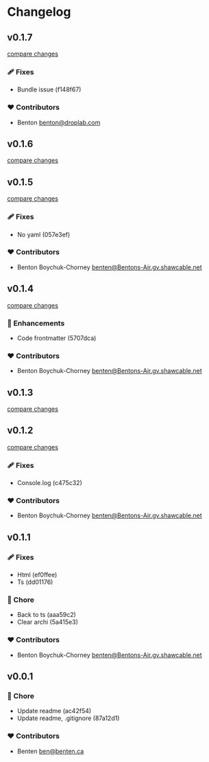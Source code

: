 # Changelog


## v0.1.7

[compare changes](https://undefined/undefined/compare/v0.1.6...v0.1.7)

### 🩹 Fixes

- Bundle issue (f148f67)

### ❤️ Contributors

- Benton <benton@droplab.com>

## v0.1.6

[compare changes](https://undefined/undefined/compare/v0.1.5...v0.1.6)

## v0.1.5

[compare changes](https://undefined/undefined/compare/v0.1.4...v0.1.5)

### 🩹 Fixes

- No yaml (057e3ef)

### ❤️ Contributors

- Benton Boychuk-Chorney <benten@Bentons-Air.gv.shawcable.net>

## v0.1.4

[compare changes](https://undefined/undefined/compare/v0.1.3...v0.1.4)

### 🚀 Enhancements

- Code frontmatter (5707dca)

### ❤️ Contributors

- Benton Boychuk-Chorney <benten@Bentons-Air.gv.shawcable.net>

## v0.1.3

[compare changes](https://undefined/undefined/compare/v0.1.2...v0.1.3)

## v0.1.2

[compare changes](https://undefined/undefined/compare/v0.1.1...v0.1.2)

### 🩹 Fixes

- Console.log (c475c32)

### ❤️ Contributors

- Benton Boychuk-Chorney <benten@Bentons-Air.gv.shawcable.net>

## v0.1.1


### 🩹 Fixes

- Html (ef0ffee)
- Ts (dd01176)

### 🏡 Chore

- Back to ts (aaa59c2)
- Clear archi (5a415e3)

### ❤️ Contributors

- Benton Boychuk-Chorney <benten@Bentons-Air.gv.shawcable.net>

## v0.0.1


### 🏡 Chore

- Update readme (ac42f54)
- Update readme, .gitignore (87a12d1)

### ❤️ Contributors

- Benten <ben@benten.ca>

